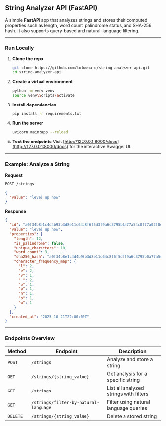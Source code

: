 ## String Analyzer API (FastAPI)

A simple **FastAPI** app that analyzes strings and stores their computed properties such as length, word count, palindrome status, and SHA-256 hash.
It also supports query-based and natural-language filtering.

---

### Run Locally

1. **Clone the repo**

   ```bash
   git clone https://github.com/toluwaa-o/string-analyzer-api.git
   cd string-analyzer-api
   ```

2. **Create a virtual environment**

   ```bash
   python -m venv venv
   source venv\Scripts\activate
   ```

3. **Install dependencies**

   ```bash
   pip install -r requirements.txt
   ```

4. **Run the server**

   ```bash
   uvicorn main:app --reload
   ```

5. **Test the endpoints**
   Visit [http://127.0.0.1:8000/docs](http://127.0.0.1:8000/docs) for the interactive Swagger UI.

---

### Example: Analyze a String

**Request**

`POST /strings`

```json
{
  "value": "level up now"
}
```

**Response**

```json
{
  "id": "a0f34b8e1c4d4b93b3d8e11c64c8f6f5d3f9a6c3795b0a77a54c0f77a02f8dce",
  "value": "level up now",
  "properties": {
    "length": 12,
    "is_palindrome": false,
    "unique_characters": 10,
    "word_count": 3,
    "sha256_hash": "a0f34b8e1c4d4b93b3d8e11c64c8f6f5d3f9a6c3795b0a77a54c0f77a02f8dce",
    "character_frequency_map": {
      "l": 2,
      "e": 2,
      "v": 1,
      " ": 2,
      "u": 1,
      "p": 1,
      "n": 1,
      "o": 1,
      "w": 1
    }
  },
  "created_at": "2025-10-21T22:00:00Z"
}
```

---

### Endpoints Overview

| Method   | Endpoint                              | Description                            |
| -------- | ------------------------------------- | -------------------------------------- |
| `POST`   | `/strings`                            | Analyze and store a string             |
| `GET`    | `/strings/{string_value}`             | Get analysis for a specific string     |
| `GET`    | `/strings`                            | List all analyzed strings with filters |
| `GET`    | `/strings/filter-by-natural-language` | Filter using natural language queries  |
| `DELETE` | `/strings/{string_value}`             | Delete a stored string                 |